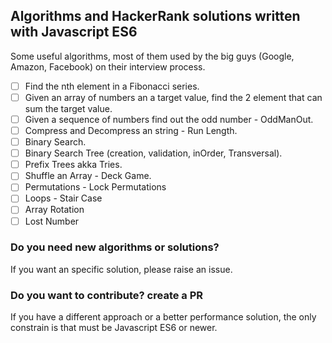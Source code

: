 ## Algorithms and HackerRank solutions written with Javascript ES6

Some useful algorithms, most of them used by the big guys (Google, Amazon, Facebook) on their interview process.

- [ ] Find the nth element in a Fibonacci series.
- [ ] Given an array of numbers an a target value, find the 2 element that can sum the target value.
- [ ] Given a sequence of numbers find out the odd number - OddManOut.
- [ ] Compress and Decompress an string - Run Length.
- [ ] Binary Search.
- [ ] Binary Search Tree (creation, validation, inOrder, Transversal).
- [ ] Prefix Trees akka Tries.
- [ ] Shuffle an Array - Deck Game.
- [ ] Permutations - Lock Permutations
- [ ] Loops - Stair Case
- [ ] Array Rotation
- [ ] Lost Number

### Do you need new algorithms or solutions?  

If you want an specific solution, please raise an issue.

### Do you want to contribute? create a PR

If you have a different approach or a better performance solution, the only constrain is that must be Javascript ES6 or newer.
